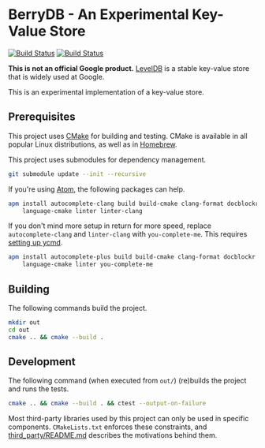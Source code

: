 # BerryDB - An Experimental Key-Value Store

[![Build Status](https://travis-ci.org/google/berrydb.svg?branch=master)](https://travis-ci.org/google/berrydb)
[![Build Status](https://ci.appveyor.com/api/projects/status/rcys8rqbjpymauuu/branch/master?svg=true)](https://ci.appveyor.com/project/pwnall/berrydb)

**This is not an official Google product.**
[LevelDB](https://github.com/google/leveldb) is a stable key-value store that is
widely used at Google.

This is an experimental implementation of a key-value store.


## Prerequisites

This project uses [CMake](https://cmake.org/) for building and testing. CMake is
available in all popular Linux distributions, as well as in
[Homebrew](https://brew.sh/).

This project uses submodules for dependency management.

```bash
git submodule update --init --recursive
```

If you're using [Atom](https://atom.io/), the following packages can help.

```bash
apm install autocomplete-clang build build-cmake clang-format docblockr \
    language-cmake linter linter-clang
```

If you don't mind more setup in return for more speed, replace
`autocomplete-clang` and `linter-clang` with `you-complete-me`. This requires
[setting up ycmd](https://github.com/Valloric/ycmd#building).

```bash
apm install autocomplete-plus build build-cmake clang-format docblockr \
    language-cmake linter you-complete-me
```


## Building

The following commands build the project.

```bash
mkdir out
cd out
cmake .. && cmake --build .
```


## Development

The following command (when executed from `out/`) (re)builds the project and
runs the tests.

```bash
cmake .. && cmake --build . && ctest --output-on-failure
```

Most third-party libraries used by this project can only be used in specific components. `CMakeLists.txt` enforces these constraints, and  [third_party/README.md](./third_party/README.md) describes the motivations
behind them.
